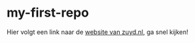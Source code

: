 # my-first-repo


Hier volgt een link naar de [website van zuyd.nl](https://www.zuyd.nl/), ga snel kijken!
